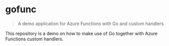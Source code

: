 # gofunc

> A demo application for Azure Functions with Go and custom handlers

This repository is a demo on how to make use of Go together with Azure Functions custom handlers.
